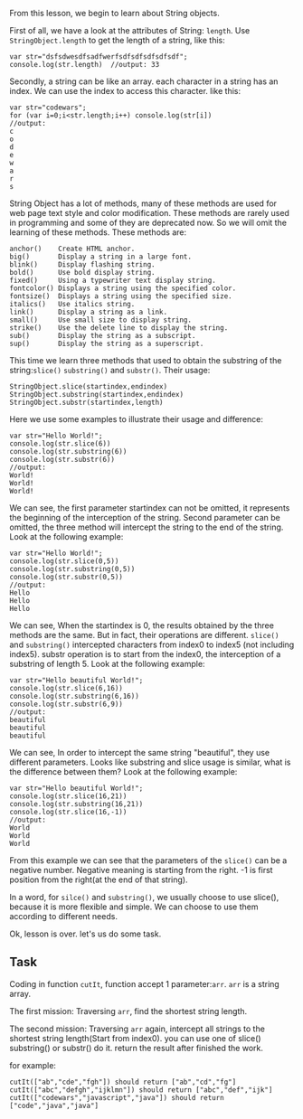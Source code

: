 From this lesson, we begin to learn about String objects.

First of all, we have a look at the attributes of String: `length`. Use `StringObject.length` to get the length of a string, like this:

```
var str="dsfsdwesdfsadfwerfsdfsdfsdfsdfsdf";
console.log(str.length)  //output: 33
```

Secondly, a string can be like an array. each character in a string has an index. We can use the index to access this character. like this:

```
var str="codewars";
for (var i=0;i<str.length;i++) console.log(str[i])
//output:
c
o
d
e
w
a
r
s
```

String Object has a lot of methods, many of these methods are used for web page text style and color modification. These methods are rarely used in programming and some of they are deprecated now. So we will omit the learning of these methods. These methods are:

```
anchor()    Create HTML anchor.
big()       Display a string in a large font.
blink()     Display flashing string.
bold()      Use bold display string.
fixed()     Using a typewriter text display string.
fontcolor() Displays a string using the specified color.
fontsize()  Displays a string using the specified size.
italics()   Use italics string.
link()      Display a string as a link.
small()     Use small size to display string.
strike()    Use the delete line to display the string.
sub()       Display the string as a subscript.
sup()       Display the string as a superscript.
```

This time we learn three methods that used to obtain the substring of the string:`slice()` `substring()` and `substr()`. Their usage:

```
StringObject.slice(startindex,endindex)
StringObject.substring(startindex,endindex)
StringObject.substr(startindex,length)
```

Here we use some examples to illustrate their usage and difference:

```
var str="Hello World!";
console.log(str.slice(6))
console.log(str.substring(6))
console.log(str.substr(6))
//output:
World!
World!
World!
```

We can see, the first parameter startindex can not be omitted, it represents the beginning of the interception of the string. Second parameter can be omitted, the three method will intercept the string to the end of the string. Look at the following example:

```
var str="Hello World!";
console.log(str.slice(0,5))
console.log(str.substring(0,5))
console.log(str.substr(0,5))
//output:
Hello
Hello
Hello
```

We can see, When the startindex is 0, the results obtained by the three methods are the same. But in fact, their operations are different. `slice()` and `substring()` intercepted characters from index0 to index5 (not including index5). substr operation is to start from the index0, the interception of a substring of length 5. Look at the following example:

```
var str="Hello beautiful World!";
console.log(str.slice(6,16))
console.log(str.substring(6,16))
console.log(str.substr(6,9))
//output:
beautiful 
beautiful 
beautiful
```

We can see, In order to intercept the same string "beautiful", they use different parameters. Looks like substring and slice usage is similar, what is the difference between them? Look at the following example:

```
var str="Hello beautiful World!";
console.log(str.slice(16,21))
console.log(str.substring(16,21))
console.log(str.slice(16,-1))
//output:
World
World
World
```

From this example we can see that the parameters of the `slice()` can be a negative number. Negative meaning is starting from the right. -1 is first position from the right(at the end of that string).

In a word, for `silce()` and `substring()`, we usually choose to use slice(), because it is more flexible and simple. We can choose to use them according to different needs.

Ok, lesson is over. let's us do some task.

## Task
Coding in function `cutIt`, function accept 1 parameter:`arr`. `arr` is a string array.

The first mission: Traversing `arr`, find the shortest string length.

The second mission: Traversing `arr` again, intercept all strings to the shortest string length(Start from index0). you can use one of slice() substring() or substr() do it. return the result after finished the work.

for example:

```
cutIt(["ab","cde","fgh"]) should return ["ab","cd","fg"]
cutIt(["abc","defgh","ijklmn"]) should return ["abc","def","ijk"]
cutIt(["codewars","javascript","java"]) should return ["code","java","java"]
```